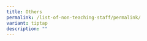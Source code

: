 ```yaml
---
title: Others
permalink: /list-of-non-teaching-staff/permalink/
variant: tiptap
description: ""
---
```


